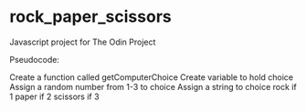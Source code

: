 # rock_paper_scissors
Javascript project for The Odin Project

Pseudocode:

Create a function called getComputerChoice
    Create variable to hold choice
    Assign a random number from 1-3 to choice
    Assign a string to choice
        rock if 1
        paper if 2
        scissors if 3